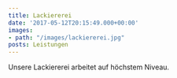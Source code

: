 ```yaml
---
title: Lackiererei
date: '2017-05-12T20:15:49.000+00:00'
images:
- path: "/images/lackiererei.jpg"
posts: Leistungen
---
```


Unsere Lackiererei arbeitet auf höchstem Niveau.

